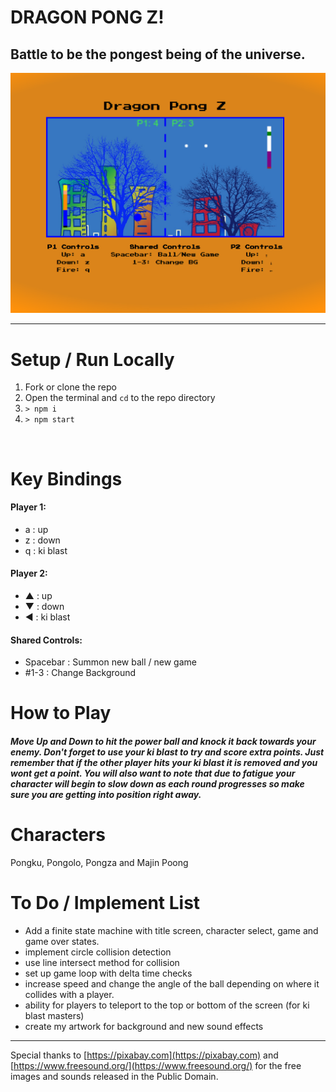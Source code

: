 # DRAGON PONG Z!
## Battle to be the pongest being of the universe.
<p align="center">
    <a href="https://scottfuoco.github.io/pong/">
        <img src="README.png" alt="Dragon Pong Z Image">
    </a>
</p>

---

# Setup / Run Locally
1. Fork or clone the repo
2. Open the terminal and `cd` to the repo directory
3. `> npm i`
4. `> npm start`

<br>

# Key Bindings

#### Player 1:
* a : up
* z : down
* q : ki blast

#### Player 2:
* ▲ : up
* ▼ : down
* ◄ : ki blast

#### Shared Controls:
* Spacebar : Summon new ball / new game
* #1-3 : Change Background

# How to Play 
##### Move Up and Down to hit the power ball and knock it back towards your enemy. Don't forget to use your ki blast to try and score extra points. Just remember that if the other player hits your ki blast it is removed and you wont get a point.  You will also want to note that due to fatigue your character will begin to slow down as each round progresses so make sure you are getting into position right away.

# Characters
Pongku, Pongolo, Pongza and Majin Poong

# To Do / Implement List
* Add a finite state machine with title screen, character select, game and game over states.
* implement circle collision detection
* use line intersect method for collision
* set up game loop with delta time checks
* increase speed and change the angle of the ball depending on where it collides with a player.
* ability for players to teleport to the top or bottom of the screen (for ki blast masters)
* create my artwork for background and new sound effects

---

Special thanks to [https://pixabay.com](https://pixabay.com) and [https://www.freesound.org/](https://www.freesound.org/) for the free images and sounds released in the Public Domain.


